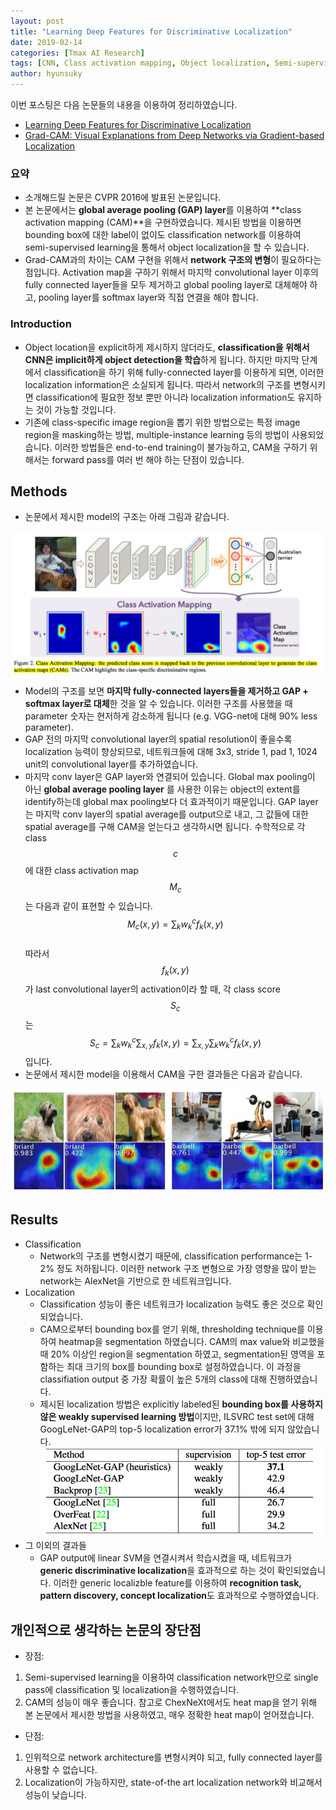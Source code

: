```yaml
---
layout: post
title: "Learning Deep Features for Discriminative Localization" 
date: 2019-02-14
categories: [Tmax AI Research]
tags: [CNN, Class activation mapping, Object localization, Semi-supervised learning, 중급]
author: hyunsuky
---
```

이번 포스팅은 다음 논문들의 내용을 이용하여 정리하였습니다.
- [Learning Deep Features for Discriminative Localization](http://cnnlocalization.csail.mit.edu/Zhou_Learning_Deep_Features_CVPR_2016_paper.pdf)
- [Grad-CAM: Visual Explanations from Deep Networks via Gradient-based Localization](https://arxiv.org/pdf/1610.02391.pdf)

### 요약
* 소개해드릴 논문은 CVPR 2016에 발표된 논문입니다.
* 본 논문에서는 **global average pooling (GAP) layer**를 이용하여 **class activation mapping (CAM)**을 구현하였습니다. 제시된 방법을 이용하면 bounding box에 대한 label이 없이도 classification network를 이용하여 semi-supervised learning을 통해서 object localization을 할 수 있습니다. 
* Grad-CAM과의 차이는 CAM 구현을 위해서 **network 구조의 변형**이 필요하다는 점입니다. Activation map을 구하기 위해서 마지막 convolutional layer 이후의 fully connected layer들을 모두 제거하고 global pooling layer로 대체해야 하고, pooling layer를 softmax layer와 직접 연결을 해야 합니다.  

### Introduction
* Object location을 explicit하게 제시하지 않더라도, **classification을 위해서 CNN은 implicit하게 object detection을 학습**하게 됩니다. 하지만 마지막 단계에서 classification을 하기 위해 fully-connected layer를 이용하게 되면, 이러한 localization information은 소실되게 됩니다. 따라서 network의 구조를 변형시키면 classification에 필요한 정보 뿐만 아니라 localization information도 유지하는 것이 가능할 것입니다. 
* 기존에 class-specific image region을 뽑기 위한 방법으로는 특정 image region을 masking하는 방법, multiple-instance learning 등의 방법이 사용되었습니다. 이러한 방법들은 end-to-end training이 불가능하고, CAM을 구하기 위해서는 forward pass를 여러 번 해야 하는 단점이 있습니다. 

## Methods 
* 논문에서 제시한 model의 구조는 아래 그림과 같습니다. 

![AUC](/assets/img/2019-02-14-Zhou-CAM/model.PNG)

* Model의 구조를 보면 **마지막 fully-connected layers들을 제거하고 GAP + softmax layer로 대체**한 것을 알 수 있습니다. 이러한 구조를 사용했을 때 parameter 숫자는 현저하게 감소하게 됩니다 (e.g. VGG-net에 대해 90% less parameter). 
* GAP 전의 마지막 convolutional layer의 spatial resolution이 좋을수록 localization 능력이 향상되므로, 네트워크들에 대해 3x3, stride 1, pad 1, 1024 unit의 convolutional layer를 추가하였습니다. 
* 마지막 conv layer은 GAP layer와 연결되어 있습니다. Global max pooling이 아닌 **global average pooling layer** 를 사용한 이유는 object의 extent를 identify하는데 global max pooling보다 더 효과적이기 때문입니다. GAP layer는 마지막 conv layer의 spatial average를 output으로 내고, 그 값들에 대한 spatial average를 구해 CAM을 얻는다고 생각하시면 됩니다. 수학적으로 각 class $$c$$에 대한 class activation map $$M_c$$는 다음과 같이 표현할 수 있습니다.<br>
$$M_c(x,y) = \displaystyle \sum_{k}w_k^cf_k(x,y)$$ <br>
따라서 $$f_k(x,y)$$가 last convolutional layer의 activation이라 할 때, 각 class score $$S_c$$는 <br>
$$S_c= \displaystyle \sum_{k}w_k^c \displaystyle \sum_{x,y}f_k(x,y)=\displaystyle \sum_{x,y}\displaystyle \sum_{k}w_k^cf_k(x,y)$$입니다. 
* 논문에서 제시한 model을 이용해서 CAM을 구한 결과들은 다음과 같습니다. 

![AUC](/assets/img/2019-02-14-Zhou-CAM/CAM_example.PNG)

## Results
* Classification
    * Network의 구조를 변형시켰기 때문에, classification performance는 1-2% 정도 저하됩니다. 이러한 network 구조 변형으로 가장 영향을 많이 받는 network는 AlexNet을 기반으로 한 네트워크입니다. 
* Localization
    * Classification 성능이 좋은 네트워크가 localization 능력도 좋은 것으로 확인되었습니다. 
    * CAM으로부터 bounding box를 얻기 위해, thresholding technique를 이용하여 heatmap을 segmentation 하였습니다. CAM의 max value와 비교했을 때 20% 이상인 region을 segmentation 하였고, segmentation된 영역을 포함하는 최대 크기의 box를 bounding box로 설정하였습니다. 이 과정을 classifiation output 중 가장 확률이 높은 5개의 class에 대해 진행하였습니다. 
    * 제시된 localization 방법은 explicitly labeled된 **bounding box를 사용하지 않은 weakly supervised learning 방법**이지만, ILSVRC test set에 대해 GoogLeNet-GAP의 top-5 localization error가 37.1% 밖에 되지 않았습니다. 
    ![AUC](/assets/img/2019-02-14-Zhou-CAM/localization_error.PNG)
* 그 이외의 결과들
    * GAP output에 linear SVM을 연결시켜서 학습시켰을 때, 네트워크가 **generic discriminative localization**을 효과적으로 하는 것이 확인되었습니다. 이러한 generic localizble feature를 이용하여 **recognition task, pattern discovery, concept localization**도 효과적으로 수행하였습니다. 

## 개인적으로 생각하는 논문의 장단점 
* 장점: 
1. Semi-supervised learning을 이용하여 classification network만으로 single pass에 classification 및 localization을 수행하였습니다. 
2. CAM의 성능이 매우 좋습니다. 참고로 ChexNeXt에서도 heat map을 얻기 위해 본 논문에서 제시한 방법을 사용하였고, 매우 정확한 heat map이 얻어졌습니다. 

* 단점:
1. 인위적으로 network architecture를 변형시켜야 되고, fully connected layer를 사용할 수 없습니다. 
2. Localization이 가능하지만, state-of-the art localization network와 비교해서 성능이 낮습니다. 
